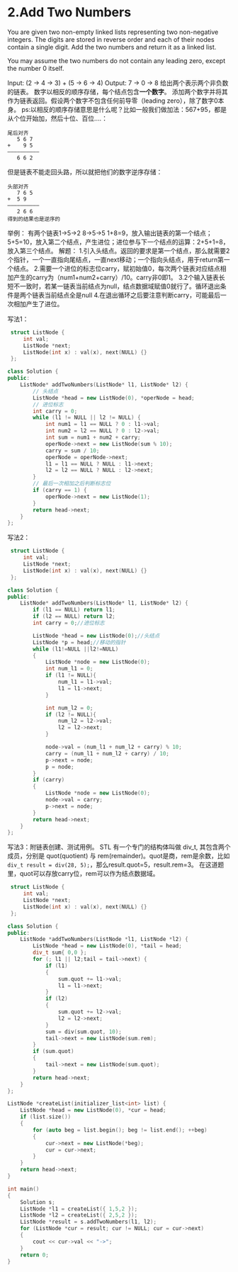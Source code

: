 # 2.Add Two Numbers 
You are given two non-empty linked lists representing two non-negative integers. The digits are stored in reverse order and each of their nodes contain a single digit. Add the two numbers and return it as a linked list.

You may assume the two numbers do not contain any leading zero, except the number 0 itself.

Input: (2 -> 4 -> 3) + (5 -> 6 -> 4)
Output: 7 -> 0 -> 8
给出两个表示两个非负数的链表。 数字以相反的顺序存储，每个结点包含**一个数字**。 添加两个数字并将其作为链表返回。假设两个数字不包含任何前导零（leading zero），除了数字0本身。
ps:以相反的顺序存储意思是什么呢？比如一般我们做加法：567+95，都是从个位开始加，然后十位、百位....：
```
尾后对齐
   5 6 7
+    9 5
——————————
   6 6 2
```
但是链表不能走回头路，所以就把他们的数字逆序存储：
```
头部对齐
   7 6 5
+  5 9
——————————
   2 6 6
得到的结果也是逆序的
```

举例：
有两个链表1->5->2  8->5->5
1+8=9，放入输出链表的第一个结点；5+5=10，放入第二个结点，产生进位；进位参与下一个结点的运算：2+5+1=8，放入第三个结点。
解题：
1.引入头结点。返回的要求是第一个结点，那么就需要2个指针，一个一直指向尾结点，一直next移动；一个指向头结点，用于return第一个结点。
2.需要一个进位的标志位carry，赋初始值0，每次两个链表对应结点相加产生的carry为（num1+num2+carry）/10。carry非0即1。
3.2个输入链表长短不一致时，若某一链表当前结点为null，结点数据域赋值0就行了。循环退出条件是两个链表当前结点全是null
4.在退出循环之后要注意判断carry，可能最后一次相加产生了进位。

写法1：
```cpp
 struct ListNode {
     int val;
	 ListNode *next;
	 ListNode(int x) : val(x), next(NULL) {}
 };

class Solution {
public:
	ListNode* addTwoNumbers(ListNode* l1, ListNode* l2) {
        // 头结点
        ListNode *head = new ListNode(0), *operNode = head;
        // 进位标志
        int carry = 0;
        while (l1 != NULL || l2 != NULL) {
            int num1 = l1 == NULL ? 0 : l1->val;
            int num2 = l2 == NULL ? 0 : l2->val;
            int sum = num1 + num2 + carry;
            operNode->next = new ListNode(sum % 10);
            carry = sum / 10;
            operNode = operNode->next;
            l1 = l1 == NULL ? NULL : l1->next;
            l2 = l2 == NULL ? NULL : l2->next;
        }
        // 最后一次相加之后判断标志位
        if (carry == 1) {
            operNode->next = new ListNode(1);
        }
        return head->next;
    }
};
```

写法2：
```cpp
 struct ListNode {
     int val;
	 ListNode *next;
	 ListNode(int x) : val(x), next(NULL) {}
 };

class Solution {
public:
	ListNode* addTwoNumbers(ListNode* l1, ListNode* l2) {
		if (l1 == NULL) return l1;
		if (l2 == NULL) return l2;
		int carry = 0;//进位标志

		ListNode *head = new ListNode(0);//头结点
		ListNode *p = head;//移动的指针
		while (l1!=NULL ||l2!=NULL)
		{
			ListNode *node = new ListNode(0);
			int num_l1 = 0;
			if (l1 != NULL){
				num_l1 = l1->val;
				l1 = l1->next;
			}

			int num_l2 = 0;
			if (l2 != NULL){
				num_l2 = l2->val;
				l2 = l2->next;
			}

			node->val = (num_l1 + num_l2 + carry) % 10;
			carry = (num_l1 + num_l2 + carry) / 10;
			p->next = node;
			p = node;
		}
		if (carry)
		{
			ListNode *node = new ListNode(0);
			node->val = carry;
			p->next = node;
		}
		return head->next;
	}
};
```

写法3：附链表创建、测试用例。
STL 有一个专门的结构体叫做 div_t, 其包含两个成员，分别是 quot(quotient) 与 rem(remainder)。quot是商，rem是余数，比如` div_t result = div(28, 5);`，那么result.quot=5，result.rem=3。
在这道题里，quot可以存放carry位，rem可以作为结点数据域。
```cpp
 struct ListNode {
     int val;
	 ListNode *next;
	 ListNode(int x) : val(x), next(NULL) {}
 };

class Solution {
public:
	ListNode *addTwoNumbers(ListNode *l1, ListNode *l2) {
		ListNode *head = new ListNode(0), *tail = head;
		div_t sum{ 0,0 };
		for (; l1 || l2;tail = tail->next) {
			if (l1)
			{
				sum.quot += l1->val;
				l1 = l1->next;
			}
			if (l2)
			{
				sum.quot += l2->val;
				l2 = l2->next;
			}
			sum = div(sum.quot, 10);
			tail->next = new ListNode(sum.rem);
		}
		if (sum.quot)
		{
			tail->next = new ListNode(sum.quot);
		}
		return head->next;
	}
};

ListNode *createList(initializer_list<int> list) {
	ListNode *head = new ListNode(0), *cur = head;
	if (list.size())
	{
		for (auto beg = list.begin(); beg != list.end(); ++beg)
		{
			cur->next = new ListNode(*beg);
			cur = cur->next;
		}
	}
	return head->next;
}

int main()
{
	Solution s;
	ListNode *l1 = createList({ 1,5,2 });
	ListNode *l2 = createList({ 2,5,2 });
	ListNode *result = s.addTwoNumbers(l1, l2);
	for (ListNode *cur = result; cur != NULL; cur = cur->next)
	{
		cout << cur->val << "->";
	}
	return 0;
}
```
